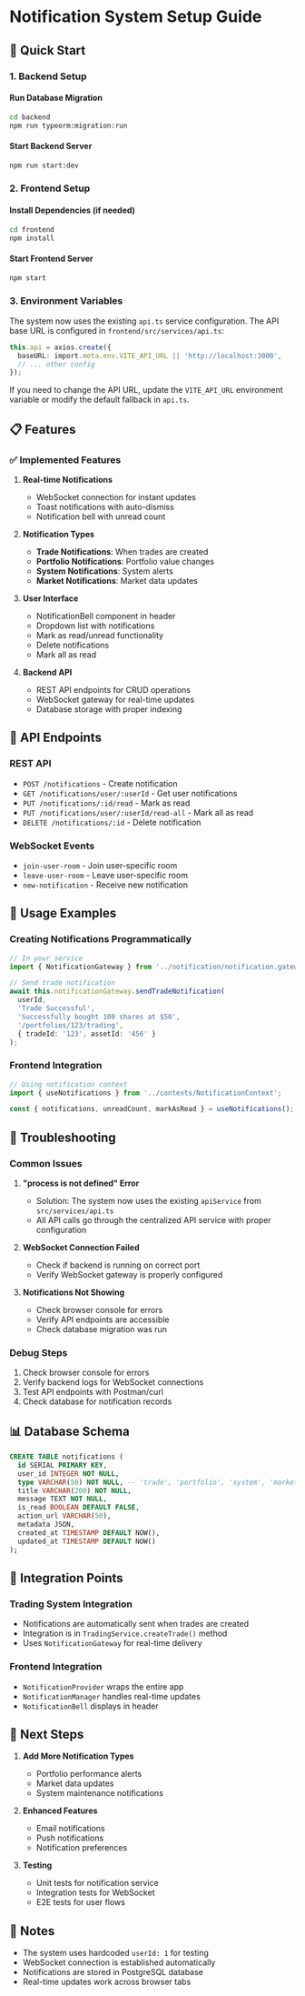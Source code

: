 # Notification System Setup Guide

## 🚀 Quick Start

### 1. Backend Setup

#### Run Database Migration
```bash
cd backend
npm run typeorm:migration:run
```

#### Start Backend Server
```bash
npm run start:dev
```

### 2. Frontend Setup

#### Install Dependencies (if needed)
```bash
cd frontend
npm install
```

#### Start Frontend Server
```bash
npm start
```

### 3. Environment Variables

The system now uses the existing `api.ts` service configuration. The API base URL is configured in `frontend/src/services/api.ts`:

```typescript
this.api = axios.create({
  baseURL: import.meta.env.VITE_API_URL || 'http://localhost:3000',
  // ... other config
});
```

If you need to change the API URL, update the `VITE_API_URL` environment variable or modify the default fallback in `api.ts`.

## 📋 Features

### ✅ Implemented Features

1. **Real-time Notifications**
   - WebSocket connection for instant updates
   - Toast notifications with auto-dismiss
   - Notification bell with unread count

2. **Notification Types**
   - **Trade Notifications**: When trades are created
   - **Portfolio Notifications**: Portfolio value changes
   - **System Notifications**: System alerts
   - **Market Notifications**: Market data updates

3. **User Interface**
   - NotificationBell component in header
   - Dropdown list with notifications
   - Mark as read/unread functionality
   - Delete notifications
   - Mark all as read

4. **Backend API**
   - REST API endpoints for CRUD operations
   - WebSocket gateway for real-time updates
   - Database storage with proper indexing

## 🔧 API Endpoints

### REST API
- `POST /notifications` - Create notification
- `GET /notifications/user/:userId` - Get user notifications
- `PUT /notifications/:id/read` - Mark as read
- `PUT /notifications/user/:userId/read-all` - Mark all as read
- `DELETE /notifications/:id` - Delete notification

### WebSocket Events
- `join-user-room` - Join user-specific room
- `leave-user-room` - Leave user-specific room
- `new-notification` - Receive new notification

## 🎯 Usage Examples

### Creating Notifications Programmatically

```typescript
// In your service
import { NotificationGateway } from '../notification/notification.gateway';

// Send trade notification
await this.notificationGateway.sendTradeNotification(
  userId,
  'Trade Successful',
  'Successfully bought 100 shares at $50',
  '/portfolios/123/trading',
  { tradeId: '123', assetId: '456' }
);
```

### Frontend Integration

```typescript
// Using notification context
import { useNotifications } from '../contexts/NotificationContext';

const { notifications, unreadCount, markAsRead } = useNotifications();
```

## 🐛 Troubleshooting

### Common Issues

1. **"process is not defined" Error**
   - Solution: The system now uses the existing `apiService` from `src/services/api.ts`
   - All API calls go through the centralized API service with proper configuration

2. **WebSocket Connection Failed**
   - Check if backend is running on correct port
   - Verify WebSocket gateway is properly configured

3. **Notifications Not Showing**
   - Check browser console for errors
   - Verify API endpoints are accessible
   - Check database migration was run

### Debug Steps

1. Check browser console for errors
2. Verify backend logs for WebSocket connections
3. Test API endpoints with Postman/curl
4. Check database for notification records

## 📊 Database Schema

```sql
CREATE TABLE notifications (
  id SERIAL PRIMARY KEY,
  user_id INTEGER NOT NULL,
  type VARCHAR(50) NOT NULL, -- 'trade', 'portfolio', 'system', 'market'
  title VARCHAR(200) NOT NULL,
  message TEXT NOT NULL,
  is_read BOOLEAN DEFAULT FALSE,
  action_url VARCHAR(50),
  metadata JSON,
  created_at TIMESTAMP DEFAULT NOW(),
  updated_at TIMESTAMP DEFAULT NOW()
);
```

## 🔄 Integration Points

### Trading System Integration
- Notifications are automatically sent when trades are created
- Integration is in `TradingService.createTrade()` method
- Uses `NotificationGateway` for real-time delivery

### Frontend Integration
- `NotificationProvider` wraps the entire app
- `NotificationManager` handles real-time updates
- `NotificationBell` displays in header

## 🚀 Next Steps

1. **Add More Notification Types**
   - Portfolio performance alerts
   - Market data updates
   - System maintenance notifications

2. **Enhanced Features**
   - Email notifications
   - Push notifications
   - Notification preferences

3. **Testing**
   - Unit tests for notification service
   - Integration tests for WebSocket
   - E2E tests for user flows

## 📝 Notes

- The system uses hardcoded `userId: 1` for testing
- WebSocket connection is established automatically
- Notifications are stored in PostgreSQL database
- Real-time updates work across browser tabs
